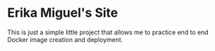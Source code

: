 # Erika Miguel's Site

This is just a simple little project that allows me to practice end to end Docker image creation and deployment.


